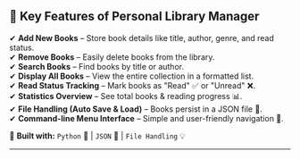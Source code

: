 ## 📌 Key Features of Personal Library Manager
✔ **Add New Books** – Store book details like title, author, genre, and read status.  
✔ **Remove Books** – Easily delete books from the library.  
✔ **Search Books** – Find books by title or author.  
✔ **Display All Books** – View the entire collection in a formatted list.  
✔ **Read Status Tracking** – Mark books as "Read" ✅ or "Unread" ❌.  
✔ **Statistics Overview** – See total books & reading progress 📊.  
✔ **File Handling (Auto Save & Load)** – Books persist in a JSON file 💾.  
✔ **Command-line Menu Interface** – Simple and user-friendly navigation 🚀.  

🔗 **Built with:** `Python` 🐍 | `JSON` 📜 | `File Handling` 💡  

---
